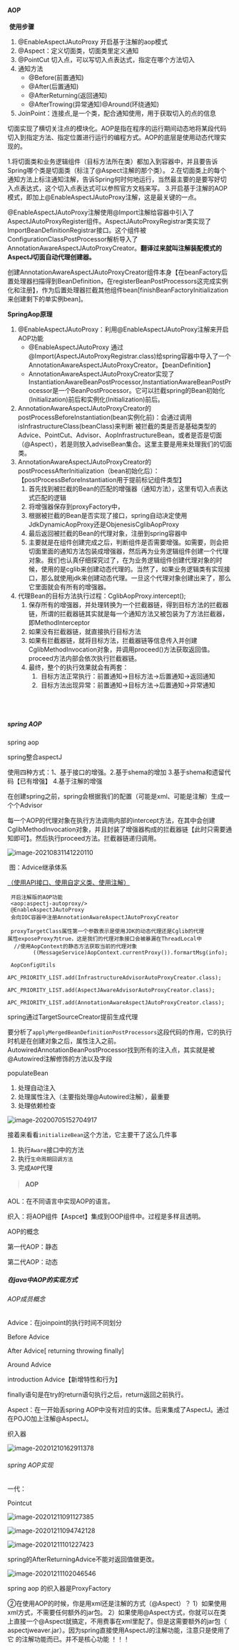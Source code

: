 #### 		AOP

​	**使用步骤**

1. @EnableAspectJAutoProxy 开启基于注解的aop模式
2. @Aspect：定义切面类，切面类里定义通知
3. @PointCut 切入点，可以写切入点表达式，指定在哪个方法切入
4. 通知方法
   - @Before(前置通知)
   - @After(后置通知)
   - @AfterReturning(返回通知)
   - @AfterTrowing(异常通知)@Around(环绕通知)
5. JoinPoint：连接点,是一个类，配合通知使用，用于获取切入的点的信息



切面实现了横切关注点的模块化。AOP是指在程序的运行期间动态地将某段代码切入到指定方法、指定位置进行运行的编程方式。AOP的底层是使用动态代理实现的。

1.将切面类和业务逻辑组件（目标方法所在类）都加入到容器中，并且要告诉Spring哪个类是切面类（标注了@Aspect注解的那个类）。
       2.在切面类上的每个通知方法上标注通知注解，告诉Spring何时何地运行，当然最主要的是要写好切入点表达式，这个切入点表达式可以参照官方文档来写。
       3.开启基于注解的AOP模式，即加上@EnableAspectJAutoProxy注解，这是最关键的一点。



@EnableAspectJAutoProxy注解使用@Import注解给容器中引入了AspectJAutoProxyRegister组件。AspectJAutoProxyRegistrar类实现了ImportBeanDefinitionRegistrar接口。这个组件被ConfigurationClassPostProcessor解析导入了AnnotationAwareAspectJAutoProxyCreator。**翻译过来就叫注解装配模式的AspectJ切面自动代理创建器。**

创建AnnotationAwareAspectJAutoProxyCreator组件本身【在beanFactory后置处理器扫描得到BeanDefinition，在registerBeanPostProcessors这完成实例化和注册】，作为后置处理器拦截其他组件bean[finishBeanFactoryInitialization来创建剩下的单实例bean]。

**SpringAop原理**

1. @EnableAspectJAutoProxy：利用@EnableAspectJAutoProxy注解来开启AOP功能
   - @EnableAspectJAutoProxy 通过@Import(AspectJAutoProxyRegistrar.class)给spring容器中导入了一个AnnotationAwareAspectJAutoProxyCreator。【beanDefinition】
   - AnnotationAwareAspectJAutoProxyCreator实现了InstantiationAwareBeanPostProcessor,InstantiationAwareBeanPostProcessor是一个BeanPostProcessor。它可以拦截spring的Bean初始化(Initialization)前后和实例化(Initialization)前后。
2. AnnotationAwareAspectJAutoProxyCreator的postProcessBeforeInstantiation(bean实例化前)：会通过调用isInfrastructureClass(beanClass)来判断 被拦截的类是否是基础类型的Advice、PointCut、Advisor、AopInfrastructureBean，或者是否是切面（@Aspect），若是则放入adviseBean集合。这里主要是用来处理我们的切面类。
3. AnnotationAwareAspectJAutoProxyCreator的postProcessAfterInitialization（bean初始化后）：【postProcessBeforeInstantiation用于提前标记组件类型】
   1. 首先找到被拦截的Bean的匹配的增强器（通知方法），这里有切入点表达式匹配的逻辑
   2. 将增强器保存到proxyFactory中，
   3. 根据被拦截的Bean是否实现了接口，spring自动决定使用JdkDynamicAopProxy还是ObjenesisCglibAopProxy
   4. 最后返回被拦截的Bean的代理对象，注册到spring容器中
   5. 主要就是在组件创建完成之后，判断组件是否需要增强。如需要，则会把切面里面的通知方法包装成增强器，然后再为业务逻辑组件创建一个代理对象。我们也认真仔细探究过了，在为业务逻辑组件创建代理对象的时候，使用的是cglib来创建动态代理的。当然了，如果业务逻辑类有实现接口，那么就使用jdk来创建动态代理。一旦这个代理对象创建出来了，那么它里面就会有所有的增强器。
4. 代理Bean的目标方法执行过程：CglibAopProxy.intercept();
   1. 保存所有的增强器，并处理转换为一个拦截器链，得到目标方法的拦截器链，所谓的拦截器链其实就是每一个通知方法又被包装为了方法拦截器，即MethodInterceptor
   2. 如果没有拦截器链，就直接执行目标方法
   3. 如果有拦截器链，就将目标方法，拦截器链等信息传入并创建CglibMethodInvocation对象，并调用proceed()方法获取返回值。proceed方法内部会依次执行拦截器链。
   4. 最终，整个的执行效果就会有两套：
      1. ​    目标方法正常执行：前置通知→目标方法→后置通知→返回通知
      2. ​    目标方法出现异常：前置通知→目标方法→后置通知→异常通知

###### 

​                    



##### spring  AOP

spring aop 

spring整合aspectJ

使用四种方式：1、基于接口的增强。2.基于shema的增加  3.基于shema和遗留代码【已有增强】  4.基于注解的增强

在创建spring之前，spring会根据我们的配置（可能是xml、可能是注解）生成一个个Advisor

每一个AOP的代理对象在执行方法调用内部的intercept方法，在其中会创建CglibMethodInvocation对象，并且封装了增强器构成的拦截器链【此时只需要通知即可】。然后执行proceed方法。拦截器链递归调用。

![image-20210831141220110](../../../../../../../Programfile/Typora/upload/image-20210831141220110.png)

​                                                                                图：Advice继承体系



[（使用API接口、使用自定义类、使用注解）](https://blog.csdn.net/qq_43439968/article/details/108192187)

```
 开启注解版的AOP功能
 <aop:aspectj-autoproxy/>  
 @EnableAspectJAutoProxy
 会向IOC容器中注册AnnotationAwareAspectJAutoProxyCreator
 
 proxyTargetClass属性第一个参数表示是使用JDK的动态代理还是Cglib的代理
属性exposeProxy为true，这是我们的代理对象接口会被暴漏在ThreadLocal中
  //使用AopContext的静态方法获取当前的代理对象
        ((MessageService)AopContext.currentProxy()).formartMsg(info);
 
 AopConfigUtils
       APC_PRIORITY_LIST.add(InfrastructureAdvisorAutoProxyCreator.class);
		APC_PRIORITY_LIST.add(AspectJAwareAdvisorAutoProxyCreator.class);
		APC_PRIORITY_LIST.add(AnnotationAwareAspectJAutoProxyCreator.class);
```

spring通过TargetSourceCreator提前生成代理



要分析了`applyMergedBeanDefinitionPostProcessors`这段代码的作用，它的执行时机是在创建对象之后，属性注入之前。AutowiredAnnotationBeanPostProcessor找到所有的注入点，其实就是被@Autowired注解修饰的方法以及字段

populateBean

1. 处理自动注入
2. 处理属性注入（主要指处理@Autowired注解），最重要
3. 处理依赖检查

![image-20200705152704917](https://gitee.com/workerbo/gallery/raw/master/2020/aHR0cHM6Ly9naXRlZS5jb20vd3hfY2MzNDdiZTY5Ni9ibG9nSW1hZ2UvcmF3L21hc3Rlci9pbWFnZS0yMDIwMDcwNTE1MjcwNDkxNy5wbmc)



接着来看看`initializeBean`这个方法，它主要干了这么几件事

1. 执行`Aware`接口中的方法
2. 执行`生命周期回调方法`
3. 完成`AOP`代理



> #### AOP

AOL：在不同语言中实现AOP的语言。

织入：将AOP组件【Aspcet】集成到OOP组件中。过程是多样且透明。

AOP的概念

第一代AOP：静态

第二代AOP：动态

##### 在java中AOP的实现方式



###### AOP成员概念

Advice：在joinpoint的执行时间不同划分

Before Advice

After Advice[ returning throwing finally]

Around Advice 

introduction  Advice【新增特性和行为】

finally语句是在try的return语句执行之后，return返回之前执行。

Aspect：在一开始丢spring AOP中没有对应的实体。后来集成了AspectJ。通过在POJO加上注解@AspectJ。

织入器

![image-20201210162911378](https://gitee.com/workerbo/gallery/raw/master/2020/image-20201210162911378.png)

###### spring AOP实现

一代：

Pointcut  

![image-20201211091127385](https://gitee.com/workerbo/gallery/raw/master/2020/image-20201211091127385.png)





![image-20201211094742128](https://gitee.com/workerbo/gallery/raw/master/2020/image-20201211094742128.png)





![image-20201211101227423](https://gitee.com/workerbo/gallery/raw/master/2020/image-20201211101227423.png)





spring的AfterReturningAdvice不能对返回值做更改。



![image-20201211102046546](https://gitee.com/workerbo/gallery/raw/master/2020/image-20201211102046546.png)



spring  aop 的织入器是ProxyFactory



②在使用AOP的时候，你是用xml还是注解的方式（@Aspect）？
1）如果使用xml方式，不需要任何额外的jar包。
2）如果使用@Aspect方式，你就可以在类上直接一个@Aspect就搞定，不用费事在xml里配了。但是这需要额外的jar包（ aspectjweaver.jar）。因为spring直接使用AspectJ的注解功能，注意只是使用了它 的注解功能而已。并不是核心功能 ！！！




